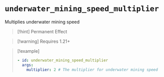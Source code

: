 # `underwater_mining_speed_multiplier`

Multiplies underwater mining speed

> [!hint] Permanent Effect

> [!warning] Requires 1.21+

> [!example]
> ```yaml
> - id: underwater_mining_speed_multiplier
>   args:
>     multiplier: 2 # The multiplier for underwater mining speed
> ```
